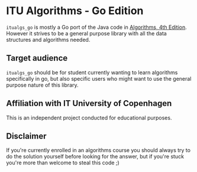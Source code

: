 # ITU Algorithms - Go Edition
`itualgs_go` is mostly a Go port of the Java code in [Algorithms, 4th Edition](https://algs4.cs.princeton.edu/home/). However it strives to be a general purpose library with all the data structures and algorithms needed.

## Target audience
`itualgs_go` should be for student currently wanting to learn algorithms specifically in go, but also specific users who might want to use the general purpose nature of this library.

## Affiliation with IT University of Copenhagen
This is an independent project conducted for educational purposes.

## Disclaimer
If you're currently enrolled in an algorithms course you should always try to do the solution yourself before looking for the answer, but if you're stuck you're more than welcome to steal this code ;)

